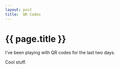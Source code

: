 ```yaml
---
layout: post
title:  QR Codes
---
```


<link rel="stylesheet" type="text/css" href="/css/theme1/theme.css" media="screen" />

{{ page.title }}
================

I've been playing with QR codes for the last two days.

Cool stuff.
